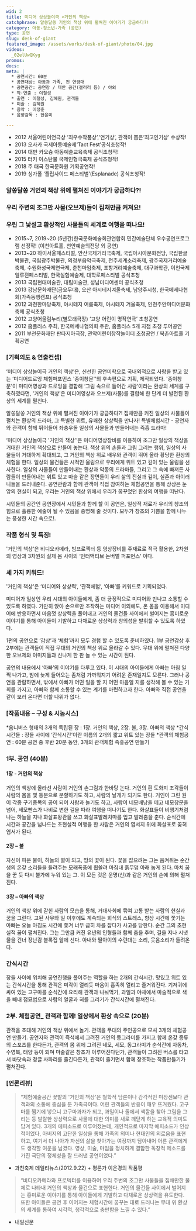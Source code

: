 ```yaml
---
wid: 2
title: 미디어 상상놀이극 <거인의 책상>
catchphrase: 알쏭달쏭 거인의 책상 위에 펼쳐진 이야기가 궁금하다?!
category: 아동-청소년-가족 (공연)
type: 공연
slug: desk-of-giant
featured_image: /assets/works/desk-of-giant/photo/04.jpg
videos:
  _02elUwQKyg
promos:
docs:
meta: |
  * 공연시간: 60분
  * 공연대상: 아동과 가족, 전 연령대
  * 공연공간: 공연장 / 대안 공간(갤러리 등) / 야외
  * 작·연출 : 이철성
  * 출연 : 이철성, 김혜원, 관객들
  * 미술 : 김혜원
  * 음악 : 이정훈
  * 음향감독 : 한윤미

---
```


* 2012 서울어린이연극상 ‘최우수작품상’,‘연기상’, 관객이 뽑은‘최고인기상’ 수상작!
* 2013 오사카 국제아동예술제‘Tact Fest’공식초청작!
* 2014 대만 카오슝 아동예술교육축제 공식초청작!
* 2015 터키 이스탄불 국제인형극축제 공식초청작!
* 2018 주 태국 한국문화원 기획공연작!
* 2019 싱가폴 ‘플립사이드 페스티벌’(Esplanade) 공식초청작!



### 알쏭달쏭 거인의 책상 위에 펼쳐진 이야기가 궁금하다?!

### 우리 주변의 조그만 사물(오브제)들이 집채만큼 커져요!

### 우린 그 낯설고 환상적인 사물들의 세계로 여행을 떠나요!


* 2015~7, 2019~20 (5년간)한국문화예술회관연합회 민간예술단체 우수공연프로그램 선정작! (이천아트홀, 천안예술의전당 외 공연)
* 2013~20 하이서울페스티벌, 안산국제거리극축제, 국립아시아문화전당, 국립한글박물관, 국립광주박물관, 의정부음악극축제, 전주세계소리축제, 광주국제거리예술축제, 수원화성국제연극제, 춘천마임축제, 포항거리예술축제, 대구과학관, 이천국제일루젼페스티벌, 한국실험예술제, 대학로페스티벌 공식초청
* 2013 국립현대미술관, 대림미술관, 성남미디어센터 공식초청
* 2013 강남문화재단(금요무대), 오산 아시테지겨울축제, 남양주시청, 한국메세나협회(가족동행캠프) 공식초청 
* 2012 과천한마당축제, 아시테지 여름축제, 아시테지 겨울축제, 인천주안미디어문화축제 공식초청
* 2012 고양어울림누리(별모래극장) ‘고양 어린이 명작연극’ 초청공연  
* 2012 홈플러스 주최, 한국메세나협의회 주관, 홈플러스 5개 지점 초청 투어공연
* 2011 부천문화재단 판타지아극장, 관악어린이창작놀이터 초청공연 / 북촌아트홀 기획공연 


### [기획의도 & 연출컨셉]

‘미디어 상상놀이극 거인의 책상’은, 신선한 공연미학으로 국내외적으로 사랑을 받고 있는 ‘미디어드로잉 체험퍼포먼스 '종이창문'’의 후속편으로 기획, 제작되었다. '종이창문'이 미디어영상과 드로잉을 결합해 ‘그림 속으로 들어간 사람’이라는 환상의 세계를 구축하였다면, '거인의 책상'은 미디어영상과 오브제(사물)를 결합해 한 단계 더 발전된 환상의 세계를 펼친다.

알쏭달쏭 거인의 책상 위에 펼쳐진 이야기가 궁금하다?!
집채만큼 커진 일상의 사물들이 펼치는 환상의 드라마, 그 특별한 위트, 유쾌한 상상력을 만나자!
특별체험시간 - 공연자와 관객이 함께 뛰어들어 좌충우돌 일상의 사물들과 만들어내는 즉흥 드라마!

‘미디어 상상놀이극 '거인의 책상'’은 미디어영상장비를 이용하여 조그만 일상의 책상을 거대한 거인의 책상으로 만들어 놓는다. 책상 위의 손들과 그림 그리는 행위, 일상의 사물들이 거대하게 확대되고, 그 거인의 책상 위로 배우와 관객이 뛰어 올라 황당한 환상의 체험을 한다. 일상의 물건들은 시적인 울림으로 우리에게 위트 있고 깊이 있는 울림을 선사한다. 일상의 사물들이 만들어내는 환상과 악몽의 드라마들, 그리고 그 속에 빠져든 사람들이 만들어내는 위트 있고 마술 같은 장면들이 우리 삶의 진실과 깊이, 실존과 아이러니들을 드러내준다. 공연관람과 함께 관객이 직접 참여하는 체험공연을 통해 상상은 눈앞의 현실이 되고, 우리는 거인의 책상 위에서 우리가 꿈꾸었던 환상의 여행을 떠난다.  

시민들의 공간인 공연장에서 시민들과 함께 할 이 공연은, 일상적 재료가 우리의 창조의 힘으로 훌륭한 예술이 될 수 있음을 증명해 줄 것이다. 모두가 창조의 기쁨을 함께 나누는 풍성한 시간 속으로!.

### 작품 형식 및 특징!

'거인의 책상'은 비디오카메라, 빔프로젝터 등 영상장비를 주재료로 적극 활용한, 2차원의 영상과 3차원의 실제 몸 사이의 ‘인터액티브 논버벌 퍼포먼스’ 이다.

### 세 가지 키워드!

'거인의 책상'은 ‘미디어와 상상력’, ‘관객체험’, ‘아빠’를 키워드로 기획되었다.

미디어가 일상인 우리 시대의 아이들에게, 좀 더 긍정적으로 미디어와 만나고 소통할 수 있도록 하였다. 가만히 앉아 손으로만 조작하는 미디어 이외에도, 온 몸을 이용해서 미디어에 반응하면서 마음껏 상상력을 풀어내고 거인의 물건들 사이에서 벌어지는 흥미로운 이야기를 통해 아이들이 기발하고 다채로운 상상력과 창의성을 발휘할 수 있도록 하였다.

1편의 공연으로 ‘감상’과 ‘체험’까지 모두 경험 할 수 있도록 준비하였다. 1부 공연감상 후 2부에는 관객들이 직접 무대의 거인의 책상 위로 올라갈 수 있다. 무대 위에 펼쳐진 다양한 오브제와 이미지들과 신나게 한 판 놀 수 있는 시간이 된다.

공연의 내용에서 ‘아빠’의 이야기를 다루고 있다. 이 시대의 아이들에게 아빠는 아침 일찍 나가고, 밤에 늦게 들어오는 좀처럼 가까워지기 어려운 존재일지도 모른다. 그러나 공연을 관람하면서, 밖에서 아빠가 어떤 일을 할 지 어떤 마음일 지를 생각해 볼 수 있는 기회를 가지고, 아빠와 함께 소통할 수 있는 계기를 마련하고자 한다. 아빠와 직접 공연을 같이 보러 온다면 더할 나위가 없다.



### [작품내용 – 구성 & 시놉시스]

*옴니버스 형태의 3개의 독립된 장 : 1장. 거인의 책상, 2장. 불, 3장. 아빠의 책상
*간식시간들 : 장들 사이에 ‘간식시간’이란 이름의 2개의 짧고 위트 있는 장들
*관객의 체험공연 : 60분 공연 중 후반 20분 동안, 3개의 관객체험 즉흥공연 만들기


### 1부. 공연 (40분)

#### 1장 - 거인의 책상

거인의 책상에 올라선 사람이 거인의 손그림과 한바탕 논다. 거인의 흰 도화지 조각들이 사람의 몸을 몇 등분으로 분할하기도 하고, 사람의 날개가 되기도 한다. 거인이 그린 원이 각종 구기종목의 공이 되어 사람과 놀기도 하고, 사람이 네모배낭을 메고 네모창문을 넘어, 세모빤스가 나비로 변한 길을 따라 여행을 떠나기도 한다. 화살표들이 비행기처럼 나는 하늘을 지나 화살표왕관을 쓰고 화살표발레치마를 입고 발레춤을 춘다. 순식간에 시간과 공간을 넘나드는 초현실적 여행을 한 사람은 거인의 엽서지 위에 화살표로 꽂혀 엽서가 된다.

#### 2장 – 불

자신이 피운 불이, 하늘의 별이 되고, 땅의 꽃이 된다. 꽃을 잡으려는 그는 움켜쥐는 순간 생의 온갖 소리들을 들려주는 모래폭풍에 휩쓸려 마침내 흙무덤 아래 눕게 된다. 마치 꿈을 꾼 듯 다시 불가에 누워 있는 그. 이 모든 것은 운명(신)과 같은 거인의 손에 의해 펼쳐진다.

#### 3장 – 아빠의 책상

거인의 책상 위에 갇힌 사람의 모습을 통해, 거대사회에 묶여 고통 받는 사람의 현실과 꿈을 그린다. 고된 사무와 일 이후에도 계속되는 회식의 스트레스, 항상 시간에 쫓기는 아빠는 오늘 아침도 시간에 쫓겨 너무 급히 차를 잡다가 사고를 당한다. 순간 그의 초현실적 꿈이 펼쳐진다. 그는 그만큼 커진 유년의 인형들과 함께 춤을 추며, 길을 지나 시냇물을 건너 장난감 블록집 앞에 선다. 아내와 딸아이의 수런대는 소리, 웃음소리가 들려온다.

  
### 간식시간

장들 사이에 위치해 공연진행을 풀어주는 역할을 하는 2개의 간식시간. 맛있고 위트 있는 간식시간을 통해 관객은 미각이 열리듯 마음이 흡족히 열리고 즐거워진다. 기저귀에 싸여 있는 고구마를 순식간에 요리해 관객과 나눠먹기, 과일과 야채에서 마술적으로 색을 빼내 점묘법으로 사람의 얼굴과 혀를 그리기가 간식시간에 펼쳐진다.


### 2부. 체험공연_ 관객과 함께! 일상에서 환상 속으로 (20분)

관객을 초대해 거인의 책상 위에서 놀기. 관객을 무대의 주인공으로 모셔 3개의 체험공연 만들기. 공연자와 관객이 즉석에서 그려진 거인의 동그라미를 가지고 함께 온갖 종류의 스포츠를 한다든가, 관객의 몸 위에 그려진 네모, 세모, 동그라미가 순식간에 자동차, 수영복, 태양 등이 되며 마술같은 창조가 이루어진다던가, 관객들이 그려진 버스를 타고서 바닷속과 정글 사파리를 즐긴다든가, 관객이 즐기면서 함께 창조하는 작품만들기가 펼쳐진다.



### [언론리뷰]

> “체험예술공간 꽃밭의 '거인의 책상'은 철학적 담론이나 감각적인 미장센보다 관객과의 소통에 중심을 둔 가족극이다. 어린 관객들의 반응이 매우 뜨거웠다. 고구마를 찜기에 넣으니 고구마과자가 되고, 과일이나 돌에서 색깔을 찾아 그림을 그리는 등 발랄한 상상력으로 사물에 대한 의미를 새로 깨닫게 하는 교육적 의미도 담겨 있다. 3개의 에피소드로 이루어졌는데, 개인적으로 마지막 에피소드가 인상적이었다, 아버지의 고단한 일상을 통해 가족의 의미나 현대인의 외로움을 표현하고, 여기서 더 나아가 자신의 삶을 찾아가는 여정까지 담아내어 어른 관객에게도 생각할 여운을 남겼다. 영상, 미술, 마임을 정치하게 결합한 독창적 메소드를 가진 극단의 정체성을 잘 드러낸 공연이었다.”
- 과천축제 데일리뉴스(2012.9.22) + 평론가 이은경의 작품평

> “비디오카메라와 프로텍터를 이용하여 우리 주변의 조그만 사물들을 집채만한 물체로 나타내 거인의 책상과 물건으로 표현한다. 거인의 물건들 사이에서 벌어지는 흥미로운 이야기를 통해 아이들에게 기발하고 다채로운 상상력을 유도한다. 또한 아이들은 공연 후 이어지는 체험시간에 꿈꾸는 대로 드러나는 무대 위 환상의 세계를 통하여 시각적, 청각적으로 충만함을 느낄 수 있다.”
- 내일신문
